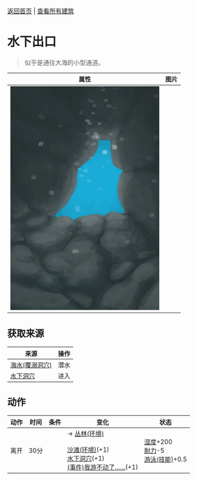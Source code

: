 [返回首页](index.md)   |  [查看所有建筑](building.md)
# 水下出口  
> 似乎是通往大海的小型通道。  
  
  属性  |   图片   
 ----  |  ----:   
   |  ![](Sprite/UnderwaterExit.png)   
  
## 获取来源  
来源  |  操作  
----  |  ----  
[海水(覆溺洞穴)](Sea_Cave.md)  |  潜水  
[水下洞穴](UnderwaterEntrance.md)  |  进入  
## 动作  
动作  |  时间  |  条件  |  变化  |  状态  
----  |  ----  |  ----  |  ----  |  ----  
离开  |  30分  |    |  → [丛林(环境)](Env_Jungle.md)<br><br>[沙滩(环境)](Env_Cove.md)(+1)<br>[水下洞穴](UnderwaterEntrance.md)(+1)<br>[(事件)我游不动了……](Event_SwimFail.md)(+1)  |  [湿度](Wetness.md)+200<br>[耐力](Stamina.md)-5<br>[游泳(技能)](Skill_Swimming.md)+0.5  
